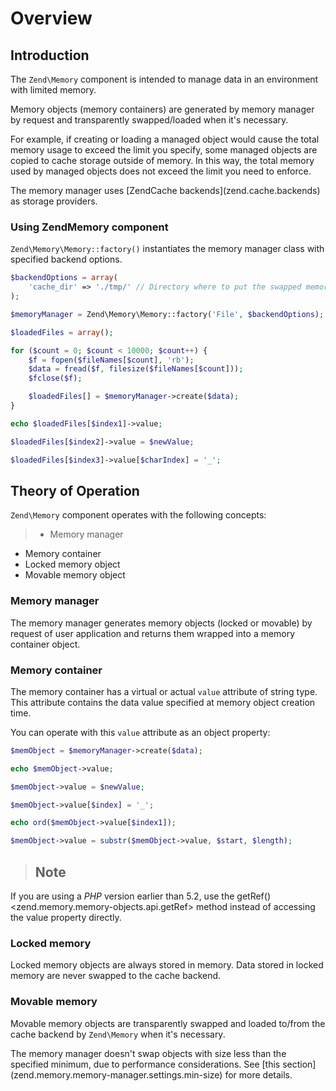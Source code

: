 # Overview

## Introduction

The `Zend\Memory` component is intended to manage data in an environment with limited memory.

Memory objects (memory containers) are generated by memory manager by request and transparently
swapped/loaded when it's necessary.

For example, if creating or loading a managed object would cause the total memory usage to exceed
the limit you specify, some managed objects are copied to cache storage outside of memory. In this
way, the total memory used by managed objects does not exceed the limit you need to enforce.

The memory manager uses \[ZendCache backends\](zend.cache.backends) as storage providers.

### Using ZendMemory component

`Zend\Memory\Memory::factory()` instantiates the memory manager class with specified backend
options.

```php
$backendOptions = array(
    'cache_dir' => './tmp/' // Directory where to put the swapped memory blocks
);

$memoryManager = Zend\Memory\Memory::factory('File', $backendOptions);

$loadedFiles = array();

for ($count = 0; $count < 10000; $count++) {
    $f = fopen($fileNames[$count], 'rb');
    $data = fread($f, filesize($fileNames[$count]));
    $fclose($f);

    $loadedFiles[] = $memoryManager->create($data);
}

echo $loadedFiles[$index1]->value;

$loadedFiles[$index2]->value = $newValue;

$loadedFiles[$index3]->value[$charIndex] = '_';
```

## Theory of Operation

`Zend\Memory` component operates with the following concepts:

> -   Memory manager
- Memory container
- Locked memory object
- Movable memory object

### Memory manager

The memory manager generates memory objects (locked or movable) by request of user application and
returns them wrapped into a memory container object.

### Memory container

The memory container has a virtual or actual `value` attribute of string type. This attribute
contains the data value specified at memory object creation time.

You can operate with this `value` attribute as an object property:

```php
$memObject = $memoryManager->create($data);

echo $memObject->value;

$memObject->value = $newValue;

$memObject->value[$index] = '_';

echo ord($memObject->value[$index1]);

$memObject->value = substr($memObject->value, $start, $length);
```

> ## Note
If you are using a *PHP* version earlier than 5.2, use the getRef()
&lt;zend.memory.memory-objects.api.getRef&gt; method instead of accessing the value property
directly.

### Locked memory

Locked memory objects are always stored in memory. Data stored in locked memory are never swapped to
the cache backend.

### Movable memory

Movable memory objects are transparently swapped and loaded to/from the cache backend by
`Zend\Memory` when it's necessary.

The memory manager doesn't swap objects with size less than the specified minimum, due to
performance considerations. See \[this section\](zend.memory.memory-manager.settings.min-size) for
more details.
